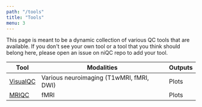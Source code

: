 ```yaml
---
path: "/tools"
title: "Tools"
menu: 3
---
```


This page is meant to be a dynamic collection of various QC tools that are available. If you don't see your own tool or a tool that you think should belong here, please open an issue on niQC repo to add your tool.

| Tool                                             | Modalities | Outputs |
|--------------------------------------------------|----------|---------|
| [VisualQC](https://raamana.github.io/visualqc/)  | Various neuroimaging (T1wMRI, fMRI, DWI)      | Plots   |
| [MRIQC](https://mriqc.readthedocs.io/en/stable/) | fMRI      | Plots   |

